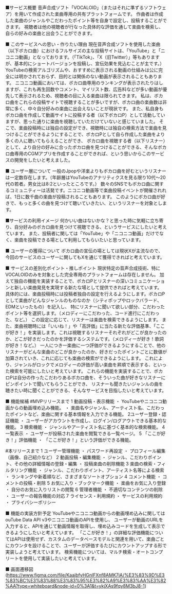 ■サービス概要
音声合成ソフト「VOCALOID」（またはそれに準ずるソフトウェア）を用いて作成された楽曲専用の共有プラットフォームです。
作曲者は作成した楽曲のジャンルやこだわったポイント等を自身で設定し、投稿することができます。
視聴者は他の視聴者が行なった具体的な評価を通して楽曲を検索し、自らの好みの楽曲と出会うことができます。

■ このサービスへの思い・作りたい理由
現在音声合成ソフトを使用した楽曲（以下ボカロ曲）におけるフルサイズの主な投稿サイトは、「YouTube」と「ニコニコ動画」となっております。（「TikTok」、「X（旧Twitter）」等もありますが、基本的にショートバージョンを投稿し、宣伝効果を見込むことが主です。）
YouTubeの検索アルゴリズムや、おすすめに表示される動画の仕組みは公に完全には明かされておらず、目的とは関係のない動画が表示されることもあります。
ニコニコ動画においては、ボカロ曲専用のランキングが表示されたりはしますが、これも再生回数やコメント、マイリスト数、広告料などが多い動画が優先して表示されるため、視聴者の目に入る楽曲は限られてきます。
私は、ボカロ曲をこれらの投稿サイトで視聴することが多いですが、ボカロ曲の楽曲数は非常に多く、中々自分好みの楽曲に出会えないことが現状です。
また、私自身もボカロ曲を作成して動画サイトに投稿する者（以下ボカロP）として活動していますが、思った通りに楽曲を視聴していただけていないと感じていました。
そこで、楽曲投稿時には独自の設定ができ、視聴時には独自の検索方法で楽曲を見つけることができるようにすることで、ボカロPとして自ら作成した楽曲をより多くの人に聴いてもらえることができ、
ボカロ曲を視聴する者（以下リスナー）として、より自分の好みに合ったボカロ曲を見つけることができる、そんなボカロ曲専用のCGMアプリを作成することができれば、という思いからこのサービスの開発をしたいと考えました。

■ ユーザー層について
一般のJpopや洋楽よりもボカロ曲を好むというリスナーは一定数存在します。（年齢層はYouTubeのアナリティクスを見る限り10代〜20代の若者。男女比は8:2といったところです。）
数々のSNSでもボカロ曲に関するコミュニティーは活発です。ニコニコ動画等で楽曲投稿イベントが開催されれば、1日に数千曲の楽曲が投稿されることもあります。
このようにボカロ曲が好きで、もっと多くの曲を見つけて聴いていきたい、というリスナーを対象とします。

■サービスの利用イメージ
何かいい曲はないかな？と思った時に気軽に立ち寄り、自分好みのボカロ曲を見つけて視聴できる、というサービスにしたいと考えています。
また、投稿者に関しては「YouTube」や「ニコニコ動画」だけでなく、楽曲を投稿できる場として利用してもらいたいと思っています。

■ ユーザーの獲得について
ボカロ曲の宣伝の場としては現状Xが主流なので、今回のサービスのユーザーに関してもXを通じて獲得できればと考えています。

■ サービスの差別化ポイント・推しポイント
現状特定の音声合成技術、特にVOCALOIDのみを対象とした完全専用のプラットフォームは存在しません。
加えて独自の機能を実装することで、ボカロPとリスナーの深いコミュニケーションと新しい楽曲発見を実現する新たな場として提供できればと考えています。
具体的には、楽曲投稿時には投稿者独自の設定を行えるようにします。ボカロPとして楽曲がどんなジャンルのものなのか（シティポップやロックバラード、EDMといったもの）を記入し、
特にリスナーに聞いて欲しい部分、こだわったポイント等を選択します。（メロディーにこだわった、コード進行にこだわった、など。）
この設定に応じて、リスナーは楽曲を検索できるようにします。
また、楽曲視聴時には「いいね！」や「高評価」に当たる新たな評価基準、「ここが好き！」を実装します。これは視聴するリスナーそれぞれがどこが良かったのか、どこが好きだったのかを評価するシステムです。（メロディーが好き！歌詞が好き！など。）
一人につき一楽曲に一つ評価ができるようにすることで、他のリスナーがどんな楽曲のどこが良かったのか、好きだったポイントごとに数値が加算されていき、これに応じても楽曲の検索ができるようにします。
これにより、ジャンルがロックでメロディーの評価が高い楽曲を昇順で表示する、といった検索を可能にしたいと考えています。
これらの機能を実装することで、ボカロPは自分の作ったこだわりあるボカロ曲を、そういった曲が好きなリスナーにピンポイントで聞いてもらうことができ、
リスナーも聞きたいジャンルの曲を聴きたい時に聞くことができる、そんなサービスを目指したいと考えています。

■ 機能候補
#MVPリリースまで
1 動画投稿・表示機能
・ YouTubeやニコニコ動画からの動画埋め込み機能。
・ 楽曲名やジャンル、アーティスト名、こだわったポイントなど、楽曲に関する基本情報を入力できる機能。
2ユーザー登録・認証機能
・ ユーザーがアカウントを作成し、ログイン/ログアウトできる基本的な機能。
3 検索機能
・ ジャンルやアーティスト名に基づく基本的な検索機能。
4 一覧表示
・ ユーザーが投稿された楽曲を閲覧できる一覧ページ。
5 「ここが好き！」評価機能
・ 「ここが好き！」という評価ができる機能。

#本リリースまで
1 ユーザー管理機能
・ パスワード再設定
・ プロフィール編集（画像、自己紹介など）
2 動画投稿・編集機能
・ ジャンル、こだわりポイント、その他の詳細情報の登録・編集
・ 投稿楽曲の削除機能
3 楽曲の検索・フィルタリング機能
・ ジャンル、こだわりポイント、アーティスト名等による検索
・ ランキングや新着順など、さまざまなソートオプション
4 コメント機能
・ コメントの投稿・削除
5 お気に入り・ブックマーク機能
・ 楽曲をお気に入り登録
・ 自分のお気に入りリストの閲覧
6 管理者機能
・ 不適切なコンテンツの削除
・ ユーザーの報告機能の対応
7 ライセンス・利用規約
・ サービスの利用規約
・ プライバシーポリシー

■ 機能の実装方針予定
YouTubeやニコニコ動画からの動画埋め込みに関してはouTube Data API v3やニコニコ動画のAPIを使用し、
ユーザーが動画のURLを入力すると、APIを通じて動画情報を取得し、埋め込みコードを生成して表示できるようにしたいと考えています。
「ここが好き！」の詳細な評価機能についてはAPIは使用せず、カスタムのデータベースモデルと関連を用いて、楽曲ごとにカウンタを設けることで、ユーザーが評価するたびにカウントアップする形で実装しようと考えています。
検索機能については、マルチ検索・オートコンプリートを使用して実装したいと考えています。

■ 画面遷移図
(https://www.figma.com/file/KaajbfyHGnlFXnf8AMK7iA/%E3%83%9D%E3%83%BC%E3%83%88%E3%83%95%E3%82%A9%E3%83%AA%E3%82%AA?type=whiteboard&node-id=0%3A1&t=ykjXAs9fqy8M3bJ8-1)
